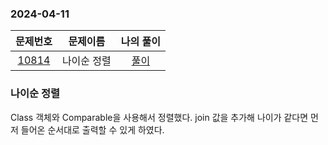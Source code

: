 ### 2024-04-11
|                     문제번호                     |  문제이름  | 나의 풀이  |
|:--------------------------------------------:|:------:|:------:|
| [10814](https://www.acmicpc.net/problem/10814) | 나이순 정렬 | [풀이](https://github.com/Kminwo-o/BaekJoon-Algorithm/blob/main/%EB%B0%B1%EC%A4%80/Silver/10814.%E2%80%85%EB%82%98%EC%9D%B4%EC%88%9C%E2%80%85%EC%A0%95%EB%A0%AC/%EB%82%98%EC%9D%B4%EC%88%9C%E2%80%85%EC%A0%95%EB%A0%AC.java) |

### 나이순 정렬

Class 객체와 Comparable을 사용해서 정렬했다. join 값을 추가해 나이가 같다면 먼저 들어온 순서대로 출력할 수 있게 하였다.